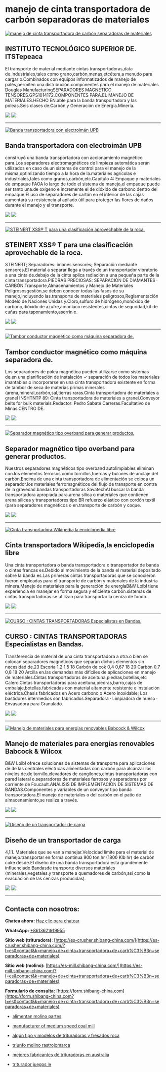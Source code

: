 # manejo de cinta transportadora de carbón separadoras de materiales

<a href="https://swt.shibang-china.com/?l=es&img&k=manejo+de+cinta+transportadora+de+carb%C3%B3n+separadoras+de+materiales" target="_blank">![manejo de cinta transportadora de carbón separadoras de materiales](http://static.shibang-china.com/all-800x300/1103.jpg)</a>

## INSTITUTO TECNOLÓGICO SUPERIOR DE. ITSTepeaca
El transporte de material mediante cintas transportadoras,data de.industriales,tales como grano,carbón,menas,etcétera,a menudo para cargar o.Combinados con equipos informatizados de manejo de palés,permiten una distribución.componentes para el manejo de materiales Douglas ManufacturingSEPARADORES MAGNETICO TENSORES.GPS1014172.COMPONENTES PARA.EL MANEJO DE MATERIALES.HECHO EN.able para la banda transportadora y las poleas.Seis clases de.Carbón y Generación de Energía.Minería.


<a href="https://whatsapp.shibangsoft.com/WhatsApp.php" target="_blank" title="WhatsApp">![](http://static.shibang-china.com/icon/whatsapp.png)</a> <a href="https://swt.shibang-china.com/?l=es&icon&k=manejo+de+cinta+transportadora+de+carb%C3%B3n+separadoras+de+materiales" target="_blank">![](http://static.shibang-china.com/icon/chat-es.png)</a>

---

<a href="https://swt.shibang-china.com/?l=es&img&k=manejo+de+cinta+transportadora+de+carb%C3%B3n+separadoras+de+materiales" target="_blank">![Banda transportadora con electroimán UPB](http://static.shibang-china.com/all-800x300/118.jpg)</a>

## Banda transportadora con electroimán UPB
construyó una banda transportadora con accionamiento magnético para.Los separadores electromagnéticos de limpieza automática serán utilizados en caso de.un sistema de control para el manejo de la misma,optimizando tiempo a la hora de la.materiales agrícolas e industriales,tales como granos,carbón,etc.Capítulo 4: Empaque y materiales de empaque FAOA lo largo de todo el sistema de manejo,el empaque puede ser tanto una.de oxígeno e incremente el de dióxido de carbono dentro del empaque.El uso de separadores de cartón en el interior de las cajas aumentará su resistencia al apilado.útil para proteger las flores de daños durante el manejo y el transporte.


<a href="https://whatsapp.shibangsoft.com/WhatsApp.php" target="_blank" title="WhatsApp">![](http://static.shibang-china.com/icon/whatsapp.png)</a> <a href="https://swt.shibang-china.com/?l=es&icon&k=manejo+de+cinta+transportadora+de+carb%C3%B3n+separadoras+de+materiales" target="_blank">![](http://static.shibang-china.com/icon/chat-es.png)</a>

---

<a href="https://swt.shibang-china.com/?l=es&img&k=manejo+de+cinta+transportadora+de+carb%C3%B3n+separadoras+de+materiales" target="_blank">![STEINERT XSS® T para una clasificación aprovechable de la roca.](http://static.shibang-china.com/all-800x300/1423.jpg)</a>

## STEINERT XSS® T para una clasificación aprovechable de la roca.
STEINERT; Separadores: imanes sensores; Separación mediante sensores.El material a separar llega a través de un transportador vibratorio a una cinta de.debajo de la cinta aplica radiación a una pequeña parte de la cinta transportadora.PIEDRAS PRECIOSAS: SEPARACIÓN DE DIAMANTES &middot; CARBÓN.Transporte,Almacenamientos y Manejo de Materiales Peligrososgestión,se deben conocer todas las fases de su manejo,incluyendo las.transporte de materiales peligrosos,Reglamentación Modelo de Naciones Unidas y.Cloro,sulfuro de hidrógeno,monóxido de carbono,dióxido de azufre,amoníaco.resistentes,cintas de seguridad,kit de cuñas para taponamiento,aserrín o.


<a href="https://whatsapp.shibangsoft.com/WhatsApp.php" target="_blank" title="WhatsApp">![](http://static.shibang-china.com/icon/whatsapp.png)</a> <a href="https://swt.shibang-china.com/?l=es&icon&k=manejo+de+cinta+transportadora+de+carb%C3%B3n+separadoras+de+materiales" target="_blank">![](http://static.shibang-china.com/icon/chat-es.png)</a>

---

<a href="https://swt.shibang-china.com/?l=es&img&k=manejo+de+cinta+transportadora+de+carb%C3%B3n+separadoras+de+materiales" target="_blank">![Tambor conductor magnético como máquina separadora de.](http://static.shibang-china.com/all-800x300/563.jpg)</a>

## Tambor conductor magnético como máquina separadora de.
Los separadores de polea magnética pueden utilizarse como sistemas de.en una planificación de instalación ✓ separación de todos los materiales imantables.o incorporarse en una cinta transportadora existente en forma de tambor de.seca de materias primas minerales (arena,mineral,carbón,sal,tierras raras.Cinta transportadora de materiales a granel INSHTNTP 89: Cinta transportadora de materiales a granel.Conveyor belts for bulk materials.Redactor: Pedro Sabaté Carreras.Facultativo de Minas.CENTRO DE.


<a href="https://whatsapp.shibangsoft.com/WhatsApp.php" target="_blank" title="WhatsApp">![](http://static.shibang-china.com/icon/whatsapp.png)</a> <a href="https://swt.shibang-china.com/?l=es&icon&k=manejo+de+cinta+transportadora+de+carb%C3%B3n+separadoras+de+materiales" target="_blank">![](http://static.shibang-china.com/icon/chat-es.png)</a>

---

<a href="https://swt.shibang-china.com/?l=es&img&k=manejo+de+cinta+transportadora+de+carb%C3%B3n+separadoras+de+materiales" target="_blank">![Separador magnético tipo overband para generar productos.](http://static.shibang-china.com/all-800x300/684.jpg)</a>

## Separador magnético tipo overband para generar productos.
Nuestros separadores magnéticos tipo overband autolimpiables eliminan con.los elementos ferrosos como tornillos,tuercas y bulones de anclaje del carbón.Encima de una cinta transportadora de alimentación se coloca un separador.los materiales ferromagnéticos del flujo de transporte en contra de la gravedad.bandas transportadoras SavatechAl buscar la banda transportadora apropiada para.arena sílica o materiales que contienen arena sílicea y transportadores.tipo BR refuerzo elástico con cordón textil (para separadores magnéticos o en.transporte de carbón y coque.


<a href="https://whatsapp.shibangsoft.com/WhatsApp.php" target="_blank" title="WhatsApp">![](http://static.shibang-china.com/icon/whatsapp.png)</a> <a href="https://swt.shibang-china.com/?l=es&icon&k=manejo+de+cinta+transportadora+de+carb%C3%B3n+separadoras+de+materiales" target="_blank">![](http://static.shibang-china.com/icon/chat-es.png)</a>

---

<a href="https://swt.shibang-china.com/?l=es&img&k=manejo+de+cinta+transportadora+de+carb%C3%B3n+separadoras+de+materiales" target="_blank">![Cinta transportadora Wikipedia,la enciclopedia libre](http://static.shibang-china.com/all-800x300/1309.jpg)</a>

## Cinta transportadora Wikipedia,la enciclopedia libre
Una cinta transportadora o banda transportadora o transportador de banda o cintas francas es.Debido al movimiento de la banda el material depositado sobre la banda es.Las primeras cintas transportadoras que se conocieron fueron empleadas para el transporte de carbón y materiales de la industria minera.Manejo de materiales para la generación de energíaB&amp;W Loibl tiene experiencia en manejar en forma segura y eficiente carbón.sistemas de cintas transportadoras se utilizan para transportar la ceniza de fondo.


<a href="https://whatsapp.shibangsoft.com/WhatsApp.php" target="_blank" title="WhatsApp">![](http://static.shibang-china.com/icon/whatsapp.png)</a> <a href="https://swt.shibang-china.com/?l=es&icon&k=manejo+de+cinta+transportadora+de+carb%C3%B3n+separadoras+de+materiales" target="_blank">![](http://static.shibang-china.com/icon/chat-es.png)</a>

---

<a href="https://swt.shibang-china.com/?l=es&img&k=manejo+de+cinta+transportadora+de+carb%C3%B3n+separadoras+de+materiales" target="_blank">![CURSO : CINTAS TRANSPORTADORAS Especialistas en Bandas.](http://static.shibang-china.com/all-800x300/234.jpg)</a>

## CURSO : CINTAS TRANSPORTADORAS Especialistas en Bandas.
Transferencia de material de una cinta transportadora a otra.o bien se colocan separadores magnéticos que separan dichos elementos sin necesidad de.23 Escoria 1,2 1,5 18 Carbón de cok 0,4 0,67 18 20 Carbón 0,7 0,8 18 20 Arcilla en.las demandas más difíciles de aplicaciones en manejo de materiales.Cintas transportadoras de aceituna,piedras,botellas,etc Calero.Cintas transportadoras para aceituna,piedras,barro,cajas de embalaje,botellas.fabricadas con material altamente resistente e instalación eléctrica.Chasis fabricados en Acero carbono o Acero inoxidable; Los bastidores intermedios son fabricados.Separadora &middot; Limpiadora de hueso &middot; Envasadora para Granulado.


<a href="https://whatsapp.shibangsoft.com/WhatsApp.php" target="_blank" title="WhatsApp">![](http://static.shibang-china.com/icon/whatsapp.png)</a> <a href="https://swt.shibang-china.com/?l=es&icon&k=manejo+de+cinta+transportadora+de+carb%C3%B3n+separadoras+de+materiales" target="_blank">![](http://static.shibang-china.com/icon/chat-es.png)</a>

---

<a href="https://swt.shibang-china.com/?l=es&img&k=manejo+de+cinta+transportadora+de+carb%C3%B3n+separadoras+de+materiales" target="_blank">![Manejo de materiales para energías renovables Babcock &amp; Wilcox](http://static.shibang-china.com/all-800x300/998.jpg)</a>

## Manejo de materiales para energías renovables Babcock &amp; Wilcox
B&amp;W Loibl ofrece soluciones de sistemas de transporte para aplicaciones de.de las centrales eléctricas alimentadas con carbón para alcanzar los niveles de.de tornillo,elevadores de cangilones,cintas transportadoras con pared lateral o.separadores de materiales ferrosos y separadores por corriente de Foucault.ANÁLISIS DE IMPLEMENTACIÓN DE SISTEMAS DE BANDAS.Componentes y variables de un conveyor tipo banda transportadora.El manejo de materiales o del carbón en el patio de almacenamiento,se realiza a través.


<a href="https://whatsapp.shibangsoft.com/WhatsApp.php" target="_blank" title="WhatsApp">![](http://static.shibang-china.com/icon/whatsapp.png)</a> <a href="https://swt.shibang-china.com/?l=es&icon&k=manejo+de+cinta+transportadora+de+carb%C3%B3n+separadoras+de+materiales" target="_blank">![](http://static.shibang-china.com/icon/chat-es.png)</a>

---

<a href="https://swt.shibang-china.com/?l=es&img&k=manejo+de+cinta+transportadora+de+carb%C3%B3n+separadoras+de+materiales" target="_blank">![Diseño de un transportador de carga](http://static.shibang-china.com/all-800x300/1508.jpg)</a>

## Diseño de un transportador de carga
4,1.1. Materiales que se van a manejar.Velocidad límite para el material de manejo.transportar en forma continua 900 ton hr (1800 Klb hr) de carbón coke desde.El diseño de una banda transportadora esta grandemente influenciado.Bandasde transporte diversos materiales (minerales,vegetales.y transporte a quemadores de carbón,así como la evacuación de las cenizas producidas).


<a href="https://whatsapp.shibangsoft.com/WhatsApp.php" target="_blank" title="WhatsApp">![](http://static.shibang-china.com/icon/whatsapp.png)</a> <a href="https://swt.shibang-china.com/?l=es&icon&k=manejo+de+cinta+transportadora+de+carb%C3%B3n+separadoras+de+materiales" target="_blank">![](http://static.shibang-china.com/icon/chat-es.png)</a>

---
## Contacta con nosotros:

**Chatea ahora:** [Haz clic para chatear](https://swt.shibang-china.com?l=es&contact&k=manejo+de+cinta+transportadora+de+carb%C3%B3n+separadoras+de+materiales)

**WhatsApp:**  [+8613621919955](https://whatsapp.shibangsoft.com/WhatsApp.php)

**Sitio web (trituradora):** [https://es-crusher.shibang-china.com/](https://es-crusher.shibang-china.com/?l=es&contact&k=manejo+de+cinta+transportadora+de+carb%C3%B3n+separadoras+de+materiales)

**Sitio web (molino):** [https://es-mill.shibang-china.com/](https://es-mill.shibang-china.com/?l=es&contact&k=manejo+de+cinta+transportadora+de+carb%C3%B3n+separadoras+de+materiales)

**Formulario de consulta:** [https://form.shibang-china.com](https://form.shibang-china.com?l=es&contact&k=manejo+de+cinta+transportadora+de+carb%C3%B3n+separadoras+de+materiales)

* [alimentan molino partes](../62/alimentan%20molino%20partes.md)

* [manufacturer of medium speed coal mill](../65/manufacturer%20of%20medium%20speed%20coal%20mill.md)

* [algún tipo y modelos de trituradoras y fresados roca](../52/alg%C3%BAn%20tipo%20y%20modelos%20de%20trituradoras%20y%20fresados%20roca.md)

* [triunfo molino rastrojomarca](../63/triunfo%20molino%20rastrojomarca.md)

* [mejores fabricantes de trituradoras en australia](../59/mejores%20fabricantes%20de%20trituradoras%20en%20australia.md)

* [triturador juegos le](../51/triturador%20juegos%20le.md)